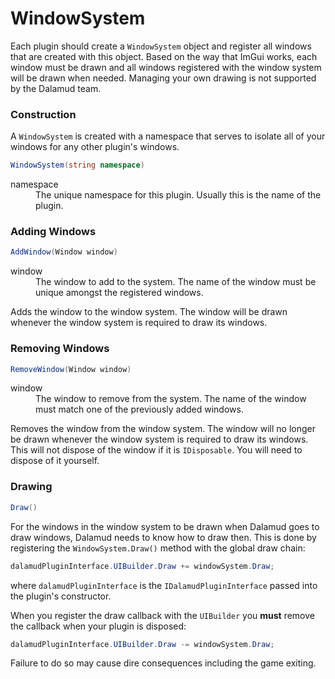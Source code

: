 # WindowSystem

Each plugin should create a `WindowSystem` object and register all windows that
are created with this object. Based on the way that ImGui works, each window
must be drawn and all windows registered with the window system will be drawn
when needed. Managing your own drawing is not supported by the Dalamud team.

### Construction

A `WindowSystem` is created with a namespace that serves to isolate all of your
windows for any other plugin's windows.

```csharp
WindowSystem(string namespace)
```

<dl>
    <dt>namespace</dt>
    <dd>The unique namespace for this plugin. Usually this is the name of the
    plugin.</dd>
</dl>

### Adding Windows

```csharp
AddWindow(Window window)
```

<dl>
    <dt>window</dt>
    <dd>The window to add to the system. The name of the window must be unique
    amongst the registered windows.</dd>
</dl>

Adds the window to the window system. The window will be drawn whenever the
window system is required to draw its windows.

### Removing Windows

```csharp
RemoveWindow(Window window)
```

<dl>
    <dt>window</dt>
    <dd>The window to remove from the system. The name of the window must match
    one of the previously added windows.</dd>
</dl>

Removes the window from the window system. The window will no longer be drawn
whenever the window system is required to draw its windows. This will not
dispose of the window if it is `IDisposable`. You will need to dispose of it
yourself.

### Drawing

```csharp
Draw()
```

For the windows in the window system to be drawn when Dalamud goes to draw
windows, Dalamud needs to know how to draw then. This is done by registering the
`WindowSystem.Draw()` method with the global draw chain:

```csharp
dalamudPluginInterface.UIBuilder.Draw += windowSystem.Draw;
```

where `dalamudPluginInterface` is the `IDalamudPluginInterface` passed into the
plugin's constructor.

When you register the draw callback with the `UIBuilder` you **must** remove the
callback when your plugin is disposed:

```csharp
dalamudPluginInterface.UIBuilder.Draw -= windowSystem.Draw;
```

Failure to do so may cause dire consequences including the game exiting.
